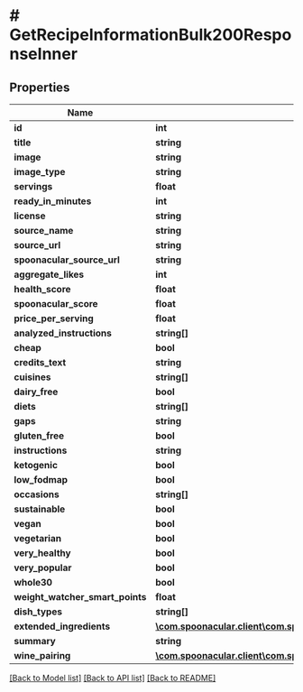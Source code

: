 # # GetRecipeInformationBulk200ResponseInner

## Properties

Name | Type | Description | Notes
------------ | ------------- | ------------- | -------------
**id** | **int** |  |
**title** | **string** |  |
**image** | **string** |  |
**image_type** | **string** |  |
**servings** | **float** |  |
**ready_in_minutes** | **int** |  |
**license** | **string** |  |
**source_name** | **string** |  |
**source_url** | **string** |  |
**spoonacular_source_url** | **string** |  |
**aggregate_likes** | **int** |  |
**health_score** | **float** |  |
**spoonacular_score** | **float** |  |
**price_per_serving** | **float** |  |
**analyzed_instructions** | **string[]** |  |
**cheap** | **bool** |  |
**credits_text** | **string** |  |
**cuisines** | **string[]** |  |
**dairy_free** | **bool** |  |
**diets** | **string[]** |  |
**gaps** | **string** |  |
**gluten_free** | **bool** |  |
**instructions** | **string** |  |
**ketogenic** | **bool** |  |
**low_fodmap** | **bool** |  |
**occasions** | **string[]** |  |
**sustainable** | **bool** |  |
**vegan** | **bool** |  |
**vegetarian** | **bool** |  |
**very_healthy** | **bool** |  |
**very_popular** | **bool** |  |
**whole30** | **bool** |  |
**weight_watcher_smart_points** | **float** |  |
**dish_types** | **string[]** |  |
**extended_ingredients** | [**\com.spoonacular.client\com.spoonacular.client.model\GetRecipeInformation200ResponseExtendedIngredientsInner[]**](GetRecipeInformation200ResponseExtendedIngredientsInner.md) |  |
**summary** | **string** |  |
**wine_pairing** | [**\com.spoonacular.client\com.spoonacular.client.model\GetRecipeInformation200ResponseWinePairing**](GetRecipeInformation200ResponseWinePairing.md) |  |

[[Back to Model list]](../../README.md#models) [[Back to API list]](../../README.md#endpoints) [[Back to README]](../../README.md)
